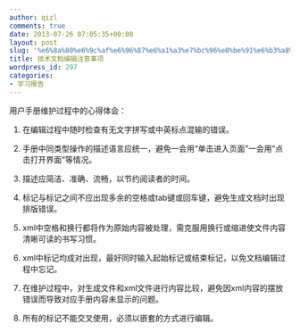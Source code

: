 ```yaml
---
author: qizl
comments: true
date: 2013-07-26 07:05:35+00:00
layout: post
slug: '%e6%8a%80%e6%9c%af%e6%96%87%e6%a1%a3%e7%bc%96%e8%be%91%e6%b3%a8%e6%84%8f%e4%ba%8b%e9%a1%b9'
title: 技术文档编辑注意事项
wordpress_id: 297
categories:
- 学习报告
---
```


用户手册维护过程中的心得体会：



	
  1. 在编辑过程中随时检查有无文字拼写或中英标点混输的错误。

	
  2. 手册中同类型操作的描述语言应统一，避免一会用“单击进入页面”一会用“点击打开界面”等情况。

	
  3. 描述应简洁、准确、流畅，以节约阅读者的时间。

	
  4. 标记与标记之间不应出现多余的空格或tab键或回车键，避免生成文档时出现排版错误。

	
  5. xml中空格和换行都将作为原始内容被处理，需克服用换行或缩进使文件内容清晰可读的书写习惯。

	
  6. xml中标记均成对出现，最好同时输入起始标记或结束标记，以免文档编辑过程中忘记。

	
  7. 在维护过程中，对生成文件和xml文件进行内容比较，避免因xml内容的摆放错误而导致对应手册内容未显示的问题。

	
  8. 所有的标记不能交叉使用，必须以嵌套的方式进行编辑。





